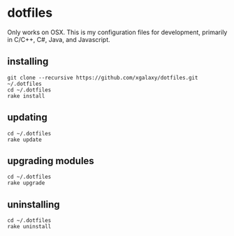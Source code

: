 # dotfiles

Only works on OSX.
This is my configuration files for development, primarily in C/C++, C#, Java, and Javascript.

## installing
```
git clone --recursive https://github.com/xgalaxy/dotfiles.git ~/.dotfiles
cd ~/.dotfiles
rake install
```

## updating
```
cd ~/.dotfiles
rake update
```

## upgrading modules
```
cd ~/.dotfiles
rake upgrade
```

## uninstalling
```
cd ~/.dotfiles
rake uninstall
```
